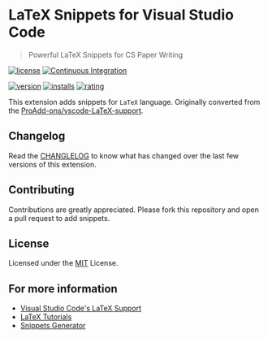 # LaTeX Snippets for Visual Studio Code

> Powerful LaTeX Snippets for CS Paper Writing

[![license](https://img.shields.io/badge/license-MIT-brightgreen.svg)](https://github.com/sabertazimi/LaTeX-snippets/blob/master/LICENSE)
[![Continuous Integration](https://github.com/sabertazimi/LaTeX-snippets/actions/workflows/ci.yml/badge.svg)](https://github.com/sabertazimi/LaTeX-snippets/actions/workflows/ci.yml)

[![version](https://vsmarketplacebadge.apphb.com/version/sabertazimi.latex-snippets.svg)](https://marketplace.visualstudio.com/items?itemName=sabertazimi.latex-snippets)
[![installs](https://vsmarketplacebadge.apphb.com/installs/sabertazimi.latex-snippets.svg)](https://marketplace.visualstudio.com/items?itemName=sabertazimi.latex-snippets)
[![rating](https://vsmarketplacebadge.apphb.com/rating/sabertazimi.latex-snippets.svg)](https://marketplace.visualstudio.com/items?itemName=sabertazimi.latex-snippets)

This extension adds snippets for `LaTeX` language.
Originally converted from the [ProAdd-ons/vscode-LaTeX-support](https://github.com/ProAdd-ons/vscode-LaTeX-support).

## Changelog

Read the [CHANGLELOG](CHANGELOG.md)
to know what has changed over the last few versions of this extension.

## Contributing

Contributions are greatly appreciated.
Please fork this repository and open a pull request to add snippets.

## License

Licensed under the [MIT](LICENSE) License.

## For more information

- [Visual Studio Code's LaTeX Support](https://marketplace.visualstudio.com/items?itemName=James-Yu.latex-workshop)
- [LaTeX Tutorials](https://www.overleaf.com/learn/latex/Tutorials)
- [Snippets Generator](https://github.com/pawelgrzybek/snippet-generator)
